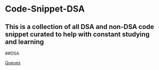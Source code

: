 # Code-Snippet-DSA

## This is a collection of all DSA and non-DSA code snippet curated to help with constant studying and learning

##DSA

[Queues](https://github.com/aabudu16/Code-Snippet-DSA/blob/master/DSA/Queue.swift)
